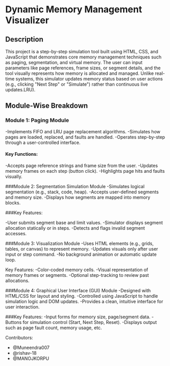 # Dynamic Memory Management Visualizer


##  Description
This project is a step-by-step simulation tool built using HTML, CSS, and JavaScript that demonstrates core memory management techniques such as paging, segmentation, and virtual memory. The user can input parameters like page references, frame sizes, or segment details, and the tool visually represents how memory is allocated and managed. Unlike real-time systems, this simulator updates memory status based on user actions (e.g., clicking "Next Step" or "Simulate") rather than continuous live updates.LRU).

## Module-Wise Breakdown
### Module 1: Paging Module
-Implements FIFO and LRU page replacement algorithms.
-Simulates how pages are loaded, replaced, and faults are handled.
-Operates step-by-step through a user-controlled interface.

#### Key Functions:
-Accepts page reference strings and frame size from the user.
-Updates memory frames on each step (button click).
-Highlights page hits and faults visually.

###Module 2: Segmentation Simulation Module
-Simulates logical segmentation (e.g., stack, code, heap).
-Accepts user-defined segments and memory size.
-Displays how segments are mapped into memory blocks.

###Key Features:

-User submits segment base and limit values.
-Simulator displays segment allocation statically or in steps.
-Detects and flags invalid segment accesses.

###Module 3: Visualization Module
-Uses HTML elements (e.g., grids, tables, or canvas) to represent memory.
-Updates visuals only after user input or step command.
-No background animation or automatic update loop.

Key Features:
-Color-coded memory cells.
-Visual representation of memory frames or segments.
-Optional step-tracking to review past allocations.

###Module 4: Graphical User Interface (GUI) Module
-Designed with HTML/CSS for layout and styling.
-Controlled using JavaScript to handle simulation logic and DOM updates.
-Provides a clean, intuitive interface for user interaction.

###Key Features:
-Input forms for memory size, page/segment data.
-Buttons for simulation control (Start, Next Step, Reset).
-Displays output such as page fault count, memory usage, etc.

Contributors:
- @Muneendra007
- @rishav-18
- @MANOJKORPU

